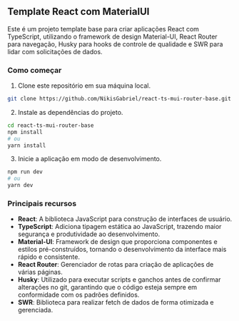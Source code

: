 ## Template React com MaterialUI

Este é um projeto template base para criar aplicações React com TypeScript, utilizando o framework de design Material-UI, React Router para navegação, Husky para hooks de controle de qualidade e SWR para lidar com solicitações de dados.

### Como começar

1. Clone este repositório em sua máquina local.

```bash
git clone https://github.com/NikisGabriel/react-ts-mui-router-base.git
```

2. Instale as dependências do projeto.

```bash
cd react-ts-mui-router-base
npm install
# ou
yarn install
```

3. Inicie a aplicação em modo de desenvolvimento.

```bash
npm run dev
# ou
yarn dev
```

### Principais recursos

- **React**: A biblioteca JavaScript para construção de interfaces de usuário.
- **TypeScript**: Adiciona tipagem estática ao JavaScript, trazendo maior segurança e produtividade ao desenvolvimento.
- **Material-UI**: Framework de design que proporciona componentes e estilos pré-construídos, tornando o desenvolvimento da interface mais rápido e consistente.
- **React Router**: Gerenciador de rotas para criação de aplicações de várias páginas.
- **Husky**: Utilizado para executar scripts e ganchos antes de confirmar alterações no git, garantindo que o código esteja sempre em conformidade com os padrões definidos.
- **SWR**: Biblioteca para realizar fetch de dados de forma otimizada e gerenciada.
